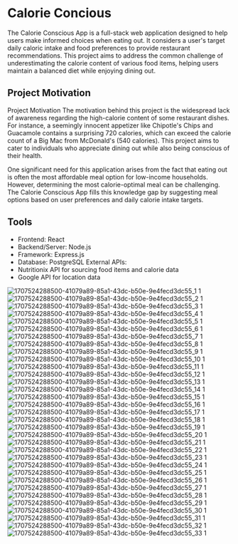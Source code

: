
# Calorie Concious

The Calorie Conscious App is a full-stack web application designed to help users make informed choices when eating out. It considers a user's target daily caloric intake and food preferences to provide restaurant recommendations. This project aims to address the common challenge of underestimating the calorie content of various food items, helping users maintain a balanced diet while enjoying dining out.





## Project Motivation
Project Motivation
The motivation behind this project is the widespread lack of awareness regarding the high-calorie content of some restaurant dishes. For instance, a seemingly innocent appetizer like Chipotle's Chips and Guacamole contains a surprising 720 calories, which can exceed the calorie count of a Big Mac from McDonald's (540 calories). This project aims to cater to individuals who appreciate dining out while also being conscious of their health.

One significant need for this application arises from the fact that eating out is often the most affordable meal option for low-income households. However, determining the most calorie-optimal meal can be challenging. The Calorie Conscious App fills this knowledge gap by suggesting meal options based on user preferences and daily calorie intake targets.
## Tools

- Frontend: React
- Backend/Server: Node.js
- Framework: Express.js
- Database: PostgreSQL
 External APIs:
- Nutritionix API for sourcing food items and calorie data
- Google API for location data

![1707524288500-41079a89-85a1-43dc-b50e-9e4fecd3dc55_1 1](https://github.com/ev12adis/Yelp-Clone-App/assets/70030253/79b11fba-e71a-4301-a649-c02697ccb3f2)
![1707524288500-41079a89-85a1-43dc-b50e-9e4fecd3dc55_2 1](https://github.com/ev12adis/Yelp-Clone-App/assets/70030253/879b5903-ea7a-46cc-9e41-edc71e6a901e)
![1707524288500-41079a89-85a1-43dc-b50e-9e4fecd3dc55_3 1](https://github.com/ev12adis/Yelp-Clone-App/assets/70030253/7796c588-667e-44ff-8d98-d97563941aee)
![1707524288500-41079a89-85a1-43dc-b50e-9e4fecd3dc55_4 1](https://github.com/ev12adis/Yelp-Clone-App/assets/70030253/2b9754c6-8e46-459d-ace4-e897c74c9fc7)
![1707524288500-41079a89-85a1-43dc-b50e-9e4fecd3dc55_5 1](https://github.com/ev12adis/Yelp-Clone-App/assets/70030253/98f06e97-5a06-422b-a0ae-b22e1598d62a)
![1707524288500-41079a89-85a1-43dc-b50e-9e4fecd3dc55_6 1](https://github.com/ev12adis/Yelp-Clone-App/assets/70030253/cfe464b6-4ec8-40ca-919e-2502a4f4c35f)
![1707524288500-41079a89-85a1-43dc-b50e-9e4fecd3dc55_7 1](https://github.com/ev12adis/Yelp-Clone-App/assets/70030253/87935083-b29b-439d-a691-232ef12a5d30)
![1707524288500-41079a89-85a1-43dc-b50e-9e4fecd3dc55_8 1](https://github.com/ev12adis/Yelp-Clone-App/assets/70030253/d727b26a-5f31-4219-b01f-70a985aad345)
![1707524288500-41079a89-85a1-43dc-b50e-9e4fecd3dc55_9 1](https://github.com/ev12adis/Yelp-Clone-App/assets/70030253/9ec11743-8230-45cd-bf0f-8dba9500dd09)
![1707524288500-41079a89-85a1-43dc-b50e-9e4fecd3dc55_10 1](https://github.com/ev12adis/Yelp-Clone-App/assets/70030253/b9d0413d-683b-489e-9c32-a28b806dfade)
![1707524288500-41079a89-85a1-43dc-b50e-9e4fecd3dc55_11 1](https://github.com/ev12adis/Yelp-Clone-App/assets/70030253/8b3702b7-5044-4fb8-a4c1-4997ab7be828)
![1707524288500-41079a89-85a1-43dc-b50e-9e4fecd3dc55_12 1](https://github.com/ev12adis/Yelp-Clone-App/assets/70030253/26fbaa71-0226-497a-b990-b07b587fc228)
![1707524288500-41079a89-85a1-43dc-b50e-9e4fecd3dc55_13 1](https://github.com/ev12adis/Yelp-Clone-App/assets/70030253/2558d560-7c7d-4e75-8796-886d3af99c37)
![1707524288500-41079a89-85a1-43dc-b50e-9e4fecd3dc55_14 1](https://github.com/ev12adis/Yelp-Clone-App/assets/70030253/b0ae1d49-23c7-4ea7-9dda-dce840bbba0e)
![1707524288500-41079a89-85a1-43dc-b50e-9e4fecd3dc55_15 1](https://github.com/ev12adis/Yelp-Clone-App/assets/70030253/521b074e-15cc-49b0-b4fe-a120505e4f67)
![1707524288500-41079a89-85a1-43dc-b50e-9e4fecd3dc55_16 1](https://github.com/ev12adis/Yelp-Clone-App/assets/70030253/f6e68c1b-c105-4f5d-b54f-0c08d15b356d)
![1707524288500-41079a89-85a1-43dc-b50e-9e4fecd3dc55_17 1](https://github.com/ev12adis/Yelp-Clone-App/assets/70030253/49fdfab6-1286-4d46-9fd2-df26b750a945)
![1707524288500-41079a89-85a1-43dc-b50e-9e4fecd3dc55_18 1](https://github.com/ev12adis/Yelp-Clone-App/assets/70030253/28670806-6aa8-4e9e-aa16-89387266343d)
![1707524288500-41079a89-85a1-43dc-b50e-9e4fecd3dc55_19 1](https://github.com/ev12adis/Yelp-Clone-App/assets/70030253/611ac981-09bd-4750-8e54-a52b912f6dc1)
![1707524288500-41079a89-85a1-43dc-b50e-9e4fecd3dc55_20 1](https://github.com/ev12adis/Yelp-Clone-App/assets/70030253/d342ab1e-f2fe-4e91-9129-fc4a07f5725d)
![1707524288500-41079a89-85a1-43dc-b50e-9e4fecd3dc55_21 1](https://github.com/ev12adis/Yelp-Clone-App/assets/70030253/09e75cf6-328d-478f-9b51-fa672daddd98)
![1707524288500-41079a89-85a1-43dc-b50e-9e4fecd3dc55_22 1](https://github.com/ev12adis/Yelp-Clone-App/assets/70030253/a9f74e37-ea41-4af4-9209-102d0b9d7acf)
![1707524288500-41079a89-85a1-43dc-b50e-9e4fecd3dc55_23 1](https://github.com/ev12adis/Yelp-Clone-App/assets/70030253/2d071785-c099-4860-9ce6-901a9f18b08a)
![1707524288500-41079a89-85a1-43dc-b50e-9e4fecd3dc55_24 1](https://github.com/ev12adis/Yelp-Clone-App/assets/70030253/620128d5-cb72-46ac-b8e7-1ac7160414ee)
![1707524288500-41079a89-85a1-43dc-b50e-9e4fecd3dc55_25 1](https://github.com/ev12adis/Yelp-Clone-App/assets/70030253/3a9c005a-d62f-4b94-9e18-7ca4bbadd17a)
![1707524288500-41079a89-85a1-43dc-b50e-9e4fecd3dc55_26 1](https://github.com/ev12adis/Yelp-Clone-App/assets/70030253/22c2f5b3-b641-4d3b-b0c9-a0aed4508d1f)
![1707524288500-41079a89-85a1-43dc-b50e-9e4fecd3dc55_27 1](https://github.com/ev12adis/Yelp-Clone-App/assets/70030253/dcb67b82-b731-4958-9423-c46d8e1bf97e)
![1707524288500-41079a89-85a1-43dc-b50e-9e4fecd3dc55_28 1](https://github.com/ev12adis/Yelp-Clone-App/assets/70030253/0d6ad2a0-104c-4b4a-bb7a-c7a31ea707af)
![1707524288500-41079a89-85a1-43dc-b50e-9e4fecd3dc55_29 1](https://github.com/ev12adis/Yelp-Clone-App/assets/70030253/4c5669e1-ca06-4c63-9e2e-6ce4073c8023)
![1707524288500-41079a89-85a1-43dc-b50e-9e4fecd3dc55_30 1](https://github.com/ev12adis/Yelp-Clone-App/assets/70030253/9ed9350a-6e32-4a13-8341-781cd81b5caa)
![1707524288500-41079a89-85a1-43dc-b50e-9e4fecd3dc55_31 1](https://github.com/ev12adis/Yelp-Clone-App/assets/70030253/c1843f8e-839d-4f6d-bfda-4a79febced2d)
![1707524288500-41079a89-85a1-43dc-b50e-9e4fecd3dc55_32 1](https://github.com/ev12adis/Yelp-Clone-App/assets/70030253/bedb6d96-bada-4441-ab20-be72adac0414)
![1707524288500-41079a89-85a1-43dc-b50e-9e4fecd3dc55_33 1](https://github.com/ev12adis/Yelp-Clone-App/assets/70030253/532bbda1-7b46-40b4-9700-c7c5a861f2f9)
